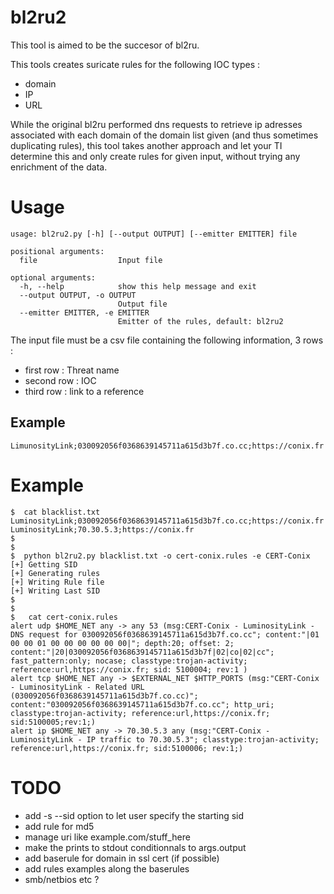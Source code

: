 # bl2ru2
This tool is aimed to be the succesor of bl2ru.

This tools creates suricate rules for the following IOC types :
- domain
- IP
- URL

While the original bl2ru performed dns requests to retrieve ip adresses associated with each domain of the domain list given (and thus sometimes duplicating rules), this tool takes another approach and let your TI determine this and only create rules for given input, without trying any enrichment of the data.


# Usage
```
usage: bl2ru2.py [-h] [--output OUTPUT] [--emitter EMITTER] file

positional arguments:
  file                  Input file

optional arguments:
  -h, --help            show this help message and exit
  --output OUTPUT, -o OUTPUT
                        Output file
  --emitter EMITTER, -e EMITTER
                        Emitter of the rules, default: bl2ru2
```
The input file must be a csv file containing the following information, 3 rows :
- first row : Threat name
- second row : IOC
- third row : link to a reference

## Example
```
LimunosityLink;030092056f0368639145711a615d3b7f.co.cc;https://conix.fr
```

# Example
```
$  cat blacklist.txt
LuminosityLink;030092056f0368639145711a615d3b7f.co.cc;https://conix.fr
LuminosityLink;70.30.5.3;https://conix.fr
$
$
$  python bl2ru2.py blacklist.txt -o cert-conix.rules -e CERT-Conix
[+] Getting SID
[+] Generating rules
[+] Writing Rule file
[+] Writing Last SID
$
$
$   cat cert-conix.rules
alert udp $HOME_NET any -> any 53 (msg:CERT-Conix - LuminosityLink - DNS request for 030092056f0368639145711a615d3b7f.co.cc"; content:"|01 00 00 01 00 00 00 00 00 00|"; depth:20; offset: 2; content:"|20|030092056f0368639145711a615d3b7f|02|co|02|cc"; fast_pattern:only; nocase; classtype:trojan-activity; reference:url,https://conix.fr; sid: 5100004; rev:1 )
alert tcp $HOME_NET any -> $EXTERNAL_NET $HTTP_PORTS (msg:"CERT-Conix - LuminosityLink - Related URL (030092056f0368639145711a615d3b7f.co.cc)"; content:"030092056f0368639145711a615d3b7f.co.cc"; http_uri; classtype:trojan-activity; reference:url,https://conix.fr; sid:5100005;rev:1;)
alert ip $HOME_NET any -> 70.30.5.3 any (msg:"CERT-Conix - LuminosityLink - IP traffic to 70.30.5.3"; classtype:trojan-activity; reference:url,https://conix.fr; sid:5100006; rev:1;)
```

# TODO
- add -s --sid option to let user specify the starting sid
- add rule for md5
- manage uri like example.com/stuff_here
- make the prints to stdout conditionnals to args.output
- add baserule for domain in ssl cert (if possible)
- add rules examples along the baserules
- smb/netbios etc ?
